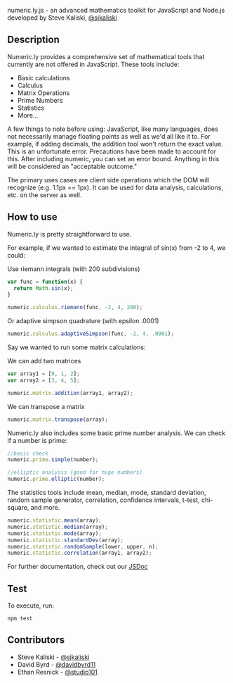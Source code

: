 numeric.ly.js - an advanced mathematics toolkit for JavaScript and Node.js
developed by Steve Kaliski, [@sjkaliski](http://twitter.com/sjkaliski)


## Description

Numeric.ly provides a comprehensive set of mathematical tools that currently are not offered in JavaScript.  These tools include:

* Basic calculations
* Calculus
* Matrix Operations
* Prime Numbers
* Statistics
* More...

A few things to note before using: JavaScript, like many languages, does not necessarily manage floating points as well as we'd all like it to. For example, if adding decimals, the addition tool won't return the exact value. This is an unfortunate error. Precautions have been made to account for this. After including numeric, you can set an error bound. Anything in this will be considered an "acceptable outcome."

The primary uses cases are client side operations which the DOM will recognize (e.g. 1.1px == 1px). It can be used for data analysis, calculations, etc. on the server as well.

## How to use

Numeric.ly is pretty straightforward to use.

For example, if we wanted to estimate the integral of sin(x) from -2 to 4, we could:

Use riemann integrals (with 200 subdivisions)

```javascript
var func = function(x) {
  return Math.sin(x);
}

numeric.calculus.riemann(func, -2, 4, 200);
```

Or adaptive simpson quadrature (with epsilon .0001)

```javascript
numeric.calculus.adaptiveSimpson(func, -2, 4, .0001);
```

Say we wanted to run some matrix calculations:

We can add two matrices

```javascript
var array1 = [0, 1, 2];
var array2 = [3, 4, 5];

numeric.matrix.addition(array1, array2);
```

We can transpose a matrix

```javascript
numeric.matrix.transpose(array);
```

Numeric.ly also includes some basic prime number analysis.  We can check if a number is prime:

```javascript
//basic check
numeric.prime.simple(number);

//elliptic analysis (good for huge numbers)
numeric.prime.elliptic(number);
```

The statistics tools include mean, median, mode, standard deviation, random sample generator, correlation, confidence intervals, t-test, chi-square, and more.

```javascript
numeric.statistic.mean(array);
numeric.statistic.median(array);
numeric.statistic.mode(array);
numeric.statistic.standardDev(array);
numeric.statistic.randomSample(lower, upper, n);
numeric.statistic.correlation(array1, array2);
```
For further documentation, check out our [JSDoc](http://jsdoc.info/sjkaliski/numeric.ly/)

## Test

To execute, run:

```
npm test
```

## Contributors
* Steve Kaliski - [@sjkaliski](http://twitter.com/sjkaliski)
* David Byrd - [@davidbyrd11](http://twitter.com/davidbyrd11)
* Ethan Resnick - [@studip101](http://twitter.com/studip101)